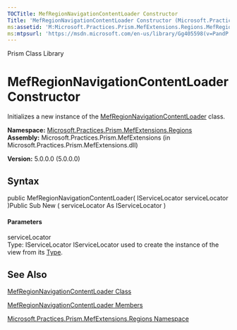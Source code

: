 ```yaml
---
TOCTitle: MefRegionNavigationContentLoader Constructor
Title: 'MefRegionNavigationContentLoader Constructor (Microsoft.Practices.Prism.MefExtensions.Regions)'
ms:assetid: 'M:Microsoft.Practices.Prism.MefExtensions.Regions.MefRegionNavigationContentLoader.\#ctor(Microsoft.Practices.ServiceLocation.IServiceLocator)'
ms:mtpsurl: 'https://msdn.microsoft.com/en-us/library/Gg405598(v=PandP.50)'
---
```


Prism Class Library

MefRegionNavigationContentLoader Constructor
============================================

Initializes a new instance of the [MefRegionNavigationContentLoader](https://msdn.microsoft.com/t:microsoft.practices.prism.mefextensions.regions.mefregionnavigationcontentloader) class.

**Namespace:** [Microsoft.Practices.Prism.MefExtensions.Regions](https://msdn.microsoft.com/n:microsoft.practices.prism.mefextensions.regions)
**Assembly:** Microsoft.Practices.Prism.MefExtensions (in Microsoft.Practices.Prism.MefExtensions.dll)

**Version:** 5.0.0.0 (5.0.0.0)

## Syntax


<span id="syntaxToggle"></span>public MefRegionNavigationContentLoader( IServiceLocator serviceLocator )Public Sub New ( serviceLocator As IServiceLocator )
#### Parameters

serviceLocator  
Type: IServiceLocator
IServiceLocator used to create the instance of the view from its [Type](http://msdn2.microsoft.com/en-us/library/42892f65).

See Also
--------


[MefRegionNavigationContentLoader Class](https://msdn.microsoft.com/t:microsoft.practices.prism.mefextensions.regions.mefregionnavigationcontentloader)

[MefRegionNavigationContentLoader Members](https://msdn.microsoft.com/allmembers.t:microsoft.practices.prism.mefextensions.regions.mefregionnavigationcontentloader)

[Microsoft.Practices.Prism.MefExtensions.Regions Namespace](https://msdn.microsoft.com/n:microsoft.practices.prism.mefextensions.regions)
